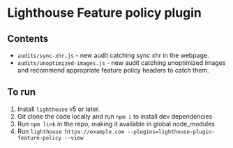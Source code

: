 # Lighthouse Feature policy plugin

## Contents
- `audits/sync-xhr.js` - new audit catching sync xhr in the webpage.
- `audits/unoptimized-images.js` - new audit catching unoptimized images and recommend appropriate feature policy headers to catch them.
 
## To run

1. Install `lighthouse` v5 or later.
2. Git clone the code locally and run `npm i` to install dev dependencies
2. Run `npm link` in the repo, making it available in global node_modules
3. Run `lighthouse https://example.com --plugins=lighthouse-plugin-feature-policy --view`
